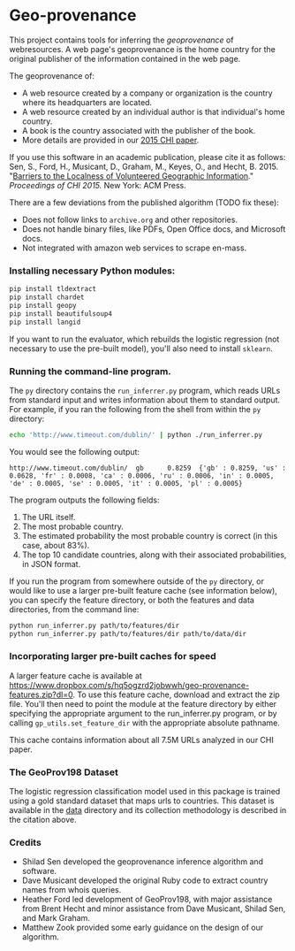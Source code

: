 # Geo-provenance

This project contains tools for inferring the *geoprovenance* of webresources.
A web page's geoprovenance is the home country for the original publisher of the information contained in the web page.

The geoprovenance of:
* A web resource created by a company or organization is the country where its headquarters are located.
* A web resource created by an individual author is that individual's home country.
* A book is the country associated with the publisher of the book.
* More details are provided in our [2015 CHI paper](http://www-users.cs.umn.edu/~bhecht/publications/localnessgeography_CHI2015.pdf). 

If you use this software in an academic publication, please cite it as follows: Sen, S., Ford, H., Musicant, D., Graham, M., Keyes, O., and Hecht, B. 2015. "[Barriers to the Localness of Volunteered Geographic Information](http://www-users.cs.umn.edu/~bhecht/publications/localnessgeography_CHI2015.pdf)." *Proceedings of CHI 2015.* New York: ACM Press.

There are a few deviations from the published algorithm (TODO fix these):
* Does not follow links to `archive.org` and other repositories.
* Does not handle binary files, like PDFs, Open Office docs, and Microsoft docs.
* Not integrated with amazon web services to scrape en-mass.

### Installing necessary Python modules:

```bash
pip install tldextract
pip install chardet
pip install geopy
pip install beautifulsoup4
pip install langid
```

If you want to run the evaluator, which rebuilds the logistic regression (not necessary to use the pre-built model), you'll also need to install `sklearn`.

### Running the command-line program.

The `py` directory contains the `run_inferrer.py` program, which reads URLs from standard input and writes information about them to standard output. For example, if you ran the following from the shell from within the `py` directory:

```bash
echo 'http://www.timeout.com/dublin/' | python ./run_inferrer.py
```

You would see the following output:

```text
http://www.timeout.com/dublin/  gb      0.8259  {'gb' : 0.8259, 'us' : 0.0628, 'fr' : 0.0008, 'ca' : 0.0006, 'ru' : 0.0006, 'in' : 0.0005, 'de' : 0.0005, 'se' : 0.0005, 'it' : 0.0005, 'pl' : 0.0005}
```

The program outputs the following fields: 
1. The URL itself.
2. The most probable country.
3. The estimated probability the most probable country is correct (in this case, about 83%).
4. The top 10 candidate countries, along with their associated probabilities, in JSON format.

If you run the program from somewhere outside of the `py` directory, or would like to use a larger pre-built feature cache (see information below), you can specify the feature directory, or both the features and data directories, from the command line:

```bash
python run_inferrer.py path/to/features/dir
python run_inferrer.py path/to/features/dir path/to/data/dir
```

### Incorporating larger pre-built caches for speed

A larger feature cache is available at https://www.dropbox.com/s/hq5ogzrd2jobwwh/geo-provenance-features.zip?dl=0. To use this feature cache, download and extract the zip file. You'll then need to point the module at the feature directory by either specifying the appropriate argument to the run_inferrer.py program, or by calling `gp_utils.set_feature_dir` with the appropriate absolute pathname.

This cache contains information about all 7.5M URLs analyzed in our CHI paper.

### The GeoProv198 Dataset

The logistic regression classification model used in this package is trained using a gold standard dataset that maps urls to countries. This dataset is available in the [data](https://github.com/shilad/geo-provenance/blob/master/data/geoprov198.tsv) directory and its collection methodology is described in the citation above.

### Credits

* Shilad Sen developed the geoprovenance inference algorithm and software.
* Dave Musicant developed the original Ruby code to extract country names from whois queries.
* Heather Ford led development of GeoProv198, with major assistance from Brent Hecht and minor assistance from Dave Musicant, Shilad Sen, and Mark Graham.
* Matthew Zook provided some early guidance on the design of our algorithm.
